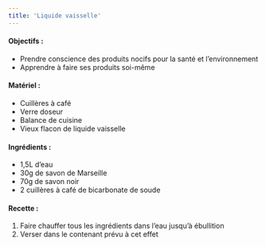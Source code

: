 ```yaml
---
title: 'Liquide vaisselle'
---
```


#### Objectifs :
* Prendre conscience des produits nocifs pour la santé et l’environnement
* Apprendre à faire ses produits soi-même

#### Matériel :

* Cuillères à café
* Verre doseur
* Balance de cuisine
* Vieux flacon de liquide vaisselle

#### Ingrédients :

* 1,5L d’eau
* 30g de savon de Marseille
* 70g de savon noir
* 2 cuillères à café de bicarbonate de soude

#### Recette :

1. Faire chauffer tous les ingrédients dans l’eau jusqu’à ébullition
2. Verser dans le contenant prévu à cet effet
